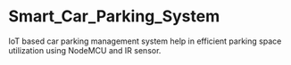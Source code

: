 # Smart_Car_Parking_System
IoT based car parking management system help in efficient parking space utilization using NodeMCU and IR sensor.
